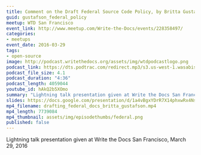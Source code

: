 ```yaml
---
title: Comment on the Draft Federal Source Code Policy, by Britta Gustafson
guid: gustafson_federal_policy
meetup: WTD San Francisco
event_link: http://www.meetup.com/Write-the-Docs/events/228358497/
categories:
- meetups
event_date: 2016-03-29
tags:
- open-source
image: http://podcast.writethedocs.org/assets/img/wtdpodcastlogo.png
podcast_link: https://dts.podtrac.com/redirect.mp3/s3.us-west-1.wasabisys.com/writethedocs-podcast/draft-federal-policy-britta-gustafson.mp3
podcast_file_size: 4.1
podcast_duration: "4:36"
podcast_length: 4059044
youtube_id: hAkQ2b5XOmo
summary: "Lightning talk presentation given at Write the Docs San Francisco, March 29, 2016."
slides: https://docs.google.com/presentation/d/1a4vBgxYDrR7X14phxwRx4NsIcIlLySb6Xh1C8pfDAeg/mobilepresent?slide=id.g10ee21bdb5_0_25
mp4_filename: drafting_federal_docs_britta_gustafson.mp4
mp4_length: 7739084
mp4_thumbnail: assets/img/episodethumbs/federal.png
published: false
---
```


Lightning talk presentation given at Write the Docs San Francisco, March 29, 2016
